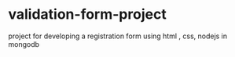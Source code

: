 # validation-form-project
project for developing a registration form using html , css, nodejs in mongodb
